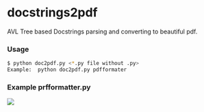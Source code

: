 # docstrings2pdf

AVL Tree based Docstrings parsing and converting to beautiful pdf.
### Usage
```sh
$ python doc2pdf.py <*.py file without .py>
Example:  python doc2pdf.py pdfformater
```
### Example prfformatter.py
<img src="https://sun9-47.userapi.com/c850724/v850724293/1b11e8/U9d_nsie8TY.jpg"/>

